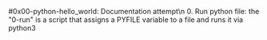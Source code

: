 #0x00-python-hello_world: Documentation attempt\n
0. Run python file: the "0-run"
 is a script that assigns a PYFILE variable to a file and runs it via python3
